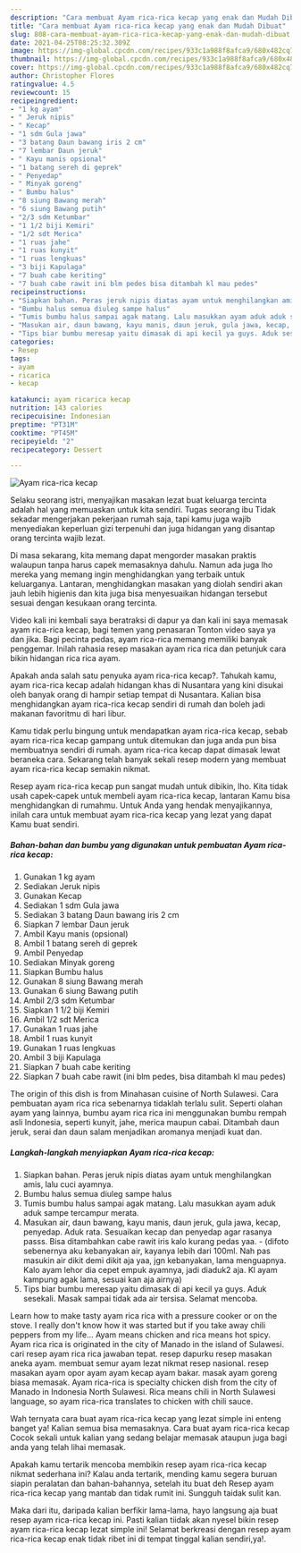 ```yaml
---
description: "Cara membuat Ayam rica-rica kecap yang enak dan Mudah Dibuat"
title: "Cara membuat Ayam rica-rica kecap yang enak dan Mudah Dibuat"
slug: 808-cara-membuat-ayam-rica-rica-kecap-yang-enak-dan-mudah-dibuat
date: 2021-04-25T08:25:32.309Z
image: https://img-global.cpcdn.com/recipes/933c1a988f8afca9/680x482cq70/ayam-rica-rica-kecap-foto-resep-utama.jpg
thumbnail: https://img-global.cpcdn.com/recipes/933c1a988f8afca9/680x482cq70/ayam-rica-rica-kecap-foto-resep-utama.jpg
cover: https://img-global.cpcdn.com/recipes/933c1a988f8afca9/680x482cq70/ayam-rica-rica-kecap-foto-resep-utama.jpg
author: Christopher Flores
ratingvalue: 4.5
reviewcount: 15
recipeingredient:
- "1 kg ayam"
- " Jeruk nipis"
- " Kecap"
- "1 sdm Gula jawa"
- "3 batang Daun bawang iris 2 cm"
- "7 lembar Daun jeruk"
- " Kayu manis opsional"
- "1 batang sereh di geprek"
- " Penyedap"
- " Minyak goreng"
- " Bumbu halus"
- "8 siung Bawang merah"
- "6 siung Bawang putih"
- "2/3 sdm Ketumbar"
- "1 1/2 biji Kemiri"
- "1/2 sdt Merica"
- "1 ruas jahe"
- "1 ruas kunyit"
- "1 ruas lengkuas"
- "3 biji Kapulaga"
- "7 buah cabe keriting"
- "7 buah cabe rawit ini blm pedes bisa ditambah kl mau pedes"
recipeinstructions:
- "Siapkan bahan. Peras jeruk nipis diatas ayam untuk menghilangkan amis, lalu cuci ayamnya."
- "Bumbu halus semua diuleg sampe halus"
- "Tumis bumbu halus sampai agak matang. Lalu masukkan ayam aduk aduk sampe tercampur merata."
- "Masukan air, daun bawang, kayu manis, daun jeruk, gula jawa, kecap, penyedap. Aduk rata. Sesuaikan kecap dan penyedap agar rasanya passs. Bisa ditambahkan cabe rawit iris kalo kurang pedas yaa.  (difoto sebenernya aku kebanyakan air, kayanya lebih dari 100ml. Nah pas masukin air dikit demi dikit aja yaa, jgn kebanyakan, lama menguapnya. Kalo ayam lehor dia cepet empuk ayamnya, jadi diaduk2 aja. Kl ayam kampung agak lama, sesuai kan aja airnya)"
- "Tips biar bumbu meresap yaitu dimasak di api kecil ya guys. Aduk sesekali. Masak sampai tidak ada air tersisa. Selamat mencoba."
categories:
- Resep
tags:
- ayam
- ricarica
- kecap

katakunci: ayam ricarica kecap 
nutrition: 143 calories
recipecuisine: Indonesian
preptime: "PT31M"
cooktime: "PT45M"
recipeyield: "2"
recipecategory: Dessert

---
```



![Ayam rica-rica kecap](https://img-global.cpcdn.com/recipes/933c1a988f8afca9/680x482cq70/ayam-rica-rica-kecap-foto-resep-utama.jpg)

Selaku seorang istri, menyajikan masakan lezat buat keluarga tercinta adalah hal yang memuaskan untuk kita sendiri. Tugas seorang ibu Tidak sekadar mengerjakan pekerjaan rumah saja, tapi kamu juga wajib menyediakan keperluan gizi terpenuhi dan juga hidangan yang disantap orang tercinta wajib lezat.

Di masa  sekarang, kita memang dapat mengorder masakan praktis walaupun tanpa harus capek memasaknya dahulu. Namun ada juga lho mereka yang memang ingin menghidangkan yang terbaik untuk keluarganya. Lantaran, menghidangkan masakan yang diolah sendiri akan jauh lebih higienis dan kita juga bisa menyesuaikan hidangan tersebut sesuai dengan kesukaan orang tercinta. 

Video kali ini kembali saya beratraksi di dapur ya dan kali ini saya memasak ayam rica-rica kecap, bagi temen yang penasaran Tonton video saya ya dan jika. Bagi pecinta pedas, ayam rica-rica memang memiliki banyak penggemar. Inilah rahasia resep masakan ayam rica rica dan petunjuk cara bikin hidangan rica rica ayam.

Apakah anda salah satu penyuka ayam rica-rica kecap?. Tahukah kamu, ayam rica-rica kecap adalah hidangan khas di Nusantara yang kini disukai oleh banyak orang di hampir setiap tempat di Nusantara. Kalian bisa menghidangkan ayam rica-rica kecap sendiri di rumah dan boleh jadi makanan favoritmu di hari libur.

Kamu tidak perlu bingung untuk mendapatkan ayam rica-rica kecap, sebab ayam rica-rica kecap gampang untuk ditemukan dan juga anda pun bisa membuatnya sendiri di rumah. ayam rica-rica kecap dapat dimasak lewat beraneka cara. Sekarang telah banyak sekali resep modern yang membuat ayam rica-rica kecap semakin nikmat.

Resep ayam rica-rica kecap pun sangat mudah untuk dibikin, lho. Kita tidak usah capek-capek untuk membeli ayam rica-rica kecap, lantaran Kamu bisa menghidangkan di rumahmu. Untuk Anda yang hendak menyajikannya, inilah cara untuk membuat ayam rica-rica kecap yang lezat yang dapat Kamu buat sendiri.

<!--inarticleads1-->

##### Bahan-bahan dan bumbu yang digunakan untuk pembuatan Ayam rica-rica kecap:

1. Gunakan 1 kg ayam
1. Sediakan  Jeruk nipis
1. Gunakan  Kecap
1. Sediakan 1 sdm Gula jawa
1. Sediakan 3 batang Daun bawang iris 2 cm
1. Siapkan 7 lembar Daun jeruk
1. Ambil  Kayu manis (opsional)
1. Ambil 1 batang sereh di geprek
1. Ambil  Penyedap
1. Sediakan  Minyak goreng
1. Siapkan  Bumbu halus
1. Gunakan 8 siung Bawang merah
1. Gunakan 6 siung Bawang putih
1. Ambil 2/3 sdm Ketumbar
1. Siapkan 1 1/2 biji Kemiri
1. Ambil 1/2 sdt Merica
1. Gunakan 1 ruas jahe
1. Ambil 1 ruas kunyit
1. Gunakan 1 ruas lengkuas
1. Ambil 3 biji Kapulaga
1. Siapkan 7 buah cabe keriting
1. Siapkan 7 buah cabe rawit (ini blm pedes, bisa ditambah kl mau pedes)


The origin of this dish is from Minahasan cuisine of North Sulawesi. Cara pembuatan ayam rica rica sebenarnya tidaklah terlalu sulit. Seperti olahan ayam yang lainnya, bumbu ayam rica rica ini menggunakan bumbu rempah asli Indonesia, seperti kunyit, jahe, merica maupun cabai. Ditambah daun jeruk, serai dan daun salam menjadikan aromanya menjadi kuat dan. 

<!--inarticleads2-->

##### Langkah-langkah menyiapkan Ayam rica-rica kecap:

1. Siapkan bahan. Peras jeruk nipis diatas ayam untuk menghilangkan amis, lalu cuci ayamnya.
1. Bumbu halus semua diuleg sampe halus
1. Tumis bumbu halus sampai agak matang. Lalu masukkan ayam aduk aduk sampe tercampur merata.
1. Masukan air, daun bawang, kayu manis, daun jeruk, gula jawa, kecap, penyedap. Aduk rata. Sesuaikan kecap dan penyedap agar rasanya passs. Bisa ditambahkan cabe rawit iris kalo kurang pedas yaa. -  (difoto sebenernya aku kebanyakan air, kayanya lebih dari 100ml. Nah pas masukin air dikit demi dikit aja yaa, jgn kebanyakan, lama menguapnya. Kalo ayam lehor dia cepet empuk ayamnya, jadi diaduk2 aja. Kl ayam kampung agak lama, sesuai kan aja airnya)
1. Tips biar bumbu meresap yaitu dimasak di api kecil ya guys. Aduk sesekali. Masak sampai tidak ada air tersisa. Selamat mencoba.


Learn how to make tasty ayam rica rica with a pressure cooker or on the stove. I really don&#39;t know how it was started but if you take away chili peppers from my life… Ayam means chicken and rica means hot spicy. Ayam rica rica is originated in the city of Manado in the island of Sulawesi. cari resep ayam rica rica jawaban tepat. resep dapurku resep masakan aneka ayam. membuat semur ayam lezat nikmat resep nasional. resep masakan ayam opor ayam ayam kecap ayam bakar. masak ayam goreng biasa memasak. Ayam rica-rica is specialty chicken dish from the city of Manado in Indonesia North Sulawesi. Rica means chili in North Sulawesi language, so ayam rica-rica translates to chicken with chili sauce. 

Wah ternyata cara buat ayam rica-rica kecap yang lezat simple ini enteng banget ya! Kalian semua bisa memasaknya. Cara buat ayam rica-rica kecap Cocok sekali untuk kalian yang sedang belajar memasak ataupun juga bagi anda yang telah lihai memasak.

Apakah kamu tertarik mencoba membikin resep ayam rica-rica kecap nikmat sederhana ini? Kalau anda tertarik, mending kamu segera buruan siapin peralatan dan bahan-bahannya, setelah itu buat deh Resep ayam rica-rica kecap yang mantab dan tidak rumit ini. Sungguh taidak sulit kan. 

Maka dari itu, daripada kalian berfikir lama-lama, hayo langsung aja buat resep ayam rica-rica kecap ini. Pasti kalian tiidak akan nyesel bikin resep ayam rica-rica kecap lezat simple ini! Selamat berkreasi dengan resep ayam rica-rica kecap enak tidak ribet ini di tempat tinggal kalian sendiri,ya!.

